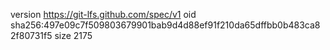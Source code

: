 version https://git-lfs.github.com/spec/v1
oid sha256:497e09c7f509803679901bab9d4d88ef91f210da65dffbb0b483ca82f80731f5
size 2175
